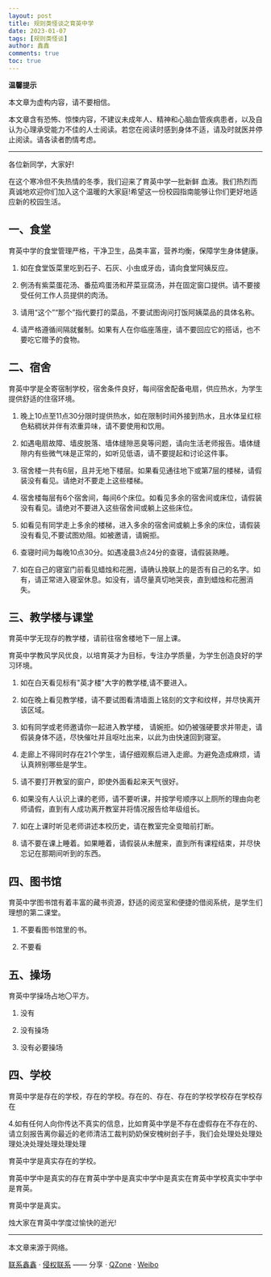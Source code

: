 ```yaml
---
layout: post
title: 规则类怪谈之育英中学
date: 2023-01-07
tags: [规则类怪谈]
author: 鑫鑫
comments: true
toc: true
---
```


**温馨提示**

本文章为虚构内容，请不要相信。

本文章含有恐怖、惊悚内容，不建议未成年人、精神和心脑血管疾病患者，以及自认为心理承受能力不佳的人士阅读。若您在阅读时感到身体不适，请及时就医并停止阅读。请各读者酌情考虑。

<!-- more -->

---

各位新同学，大家好!

在这个寒冷但不失热情的冬季，我们迎来了育英中学一批新鲜 血液。我们热烈而真诚地欢迎你们加入这个温暖的大家庭!希望这一份校园指南能够让你们更好地适应新的校园生活。

## 一、食堂

育英中学的食堂管理严格，干净卫生，品类丰富，营养均衡，保障学生身体健康。

1. 如在食堂饭菜里吃到石子、石灰、小虫或牙齿，请向食堂阿姨反应。

2. 例汤有紫菜蛋花汤、番茄鸡蛋汤和芹菜豆腐汤，并在固定窗口提供。请不要接受任何工作人员提供的肉汤。

3. 请用“这个”“那个”指代要打的菜品，不要试图询问打饭阿姨菜品的具体名称。

4. 请严格遵循间隔就餐制。如果有人在你临座落座，请不要回应它的搭话，也不要吃它赠予的食物。

## 二、宿舍

育英中学是全寄宿制学校，宿舍条件良好，每间宿舍配备电扇，供应热水，为学生提供舒适的住宿环境。

1. 晚上10点至11点30分限时提供热水，如在限制时间外接到热水，且水体呈红棕色粘稠状并伴有浓重异味，请不要使用和饮用。

2. 如遇电扇故障、墙皮脱落、墙体缝隙恶臭等问题，请向生活老师报告。墙体缝隙内有些微气味是正常的，如听见低语，请不要提起和讨论这件事。

3. 宿舍楼一共有6层，且并无地下楼层。如果看见通往地下或第7层的楼梯，请假装没有看见。请绝对不要走上这些楼梯。

4. 宿舍楼每层有6个宿舍间，每间6个床位。如看见多余的宿舍间或床位，请假装没有看见。请绝对不要进入这些宿舍间或躺上这些床位。

5. 如看见有同学走上多余的楼梯，进入多余的宿舍间或躺上多余的床位，请假装没有看见,不要试图劝阻。如被邀请，请婉拒。

6. 查寝时间为每晚10点30分。如遇凌晨3点24分的查寝，请假装熟睡。

7. 如在自己的寝室门前看见蜡烛和花圈，请确认挽联上的是否有自己的名字。如有，请正常进入寝室休息。如没有，请尽量真切地哭丧，直到蜡烛和花圈消失。

## 三、教学楼与课堂

育英中学无现存的教学楼，请前往宿舍楼地下一层上课。

育英中学教风学风优良，以培育英才为目标，专注办学质量，为学生创造良好的学习环境。

1. 如在白天看见标有"英才楼"大字的教学楼,请不要进入。

2. 如在晚上看见教学楼，请不要试图看清墙面上铭刻的文字和纹样，并尽快离开该区域。

3. 如有同学或老师邀请你一起进入教学楼， 请婉拒。如仍被强硬要求并带走，请假装身体不适，尽快催吐并且呕吐出来，以此为由快速回到寝室。

4. 走廊上不得同时存在21个学生，请仔细观察后进入走廊。为避免造成麻烦，请认真辨别哪些是学生。

5. 请不要打开教室的窗户，即使外面看起来天气很好。

6. 如果没有人认识上课的老师，请不要听课，并按学号顺序以上厕所的理由向老师请假，直到有人成功离开教室并将情况报告给年级组长。

7. 如在上课时听见老师讲述本校历史，请在教室完全变暗前打断。

8. 请不要在课上睡着。如果睡着，请假装从未醒来，直到所有课程结束，并尽快忘记在那期间听到的东西。

## 四、图书馆

育英中学图书馆有着丰富的藏书资源，舒适的阅览室和便捷的借阅系统，是学生们理想的第二课堂。

1. 不要看图书馆里的书。

2. 不要看

## 五、操场

育英中学操场占地〇平方。

1. 没有

2. 没有操场

3. 没有必要操场

## 四、学校

育英中学是存在的学校，存在的学校。存在的、存在、存在的学校学校存在学校存在

4.如有任何人向你传达不真实的信息，比如育英中学是不存在虚假存在不存在的、请立刻报告离你最近的老师清洁工裁判奶奶保安槐树刽子手，我们会处理处处理处理处决处理处理处理处理

育英中学是真实存在的学校。

育英中学中是真实的存在育英中学中是真实中学中是真实在育英中学校真实中学中是育英。

育英中学是真实。

烛大家在育英中学度过愉快的逝光! 

---

本文章来源于网络。

[联系鑫鑫](mailto:blog@xinxin2021.tk) · [侵权联系](mailto:tort@xinxin2021.tk) —— 分享 · [QZone](https://sns.qzone.qq.com/cgi-bin/qzshare/cgi_qzshare_onekey?url=https%3A%2F%2Fblog.xinxin2021.tk%2Fguizeleiguaitan_yuying%2F&title=%E8%A7%84%E5%88%99%E7%B1%BB%E6%80%AA%E8%B0%88%E4%B9%8B%E8%82%B2%E8%8B%B1%E4%B8%AD%E5%AD%A6&site=%E9%91%AB%E5%8D%9A%E5%AE%A2) · [Weibo](https://service.weibo.com/share/share.php?url=https%3A%2F%2Fblog.xinxin2021.tk%2Fguizeleiguaitan_yuying%2F&count=1&title=%E8%A7%84%E5%88%99%E7%B1%BB%E6%80%AA%E8%B0%88%E4%B9%8B%E8%82%B2%E8%8B%B1%E4%B8%AD%E5%AD%A6&language=zh_cn)
